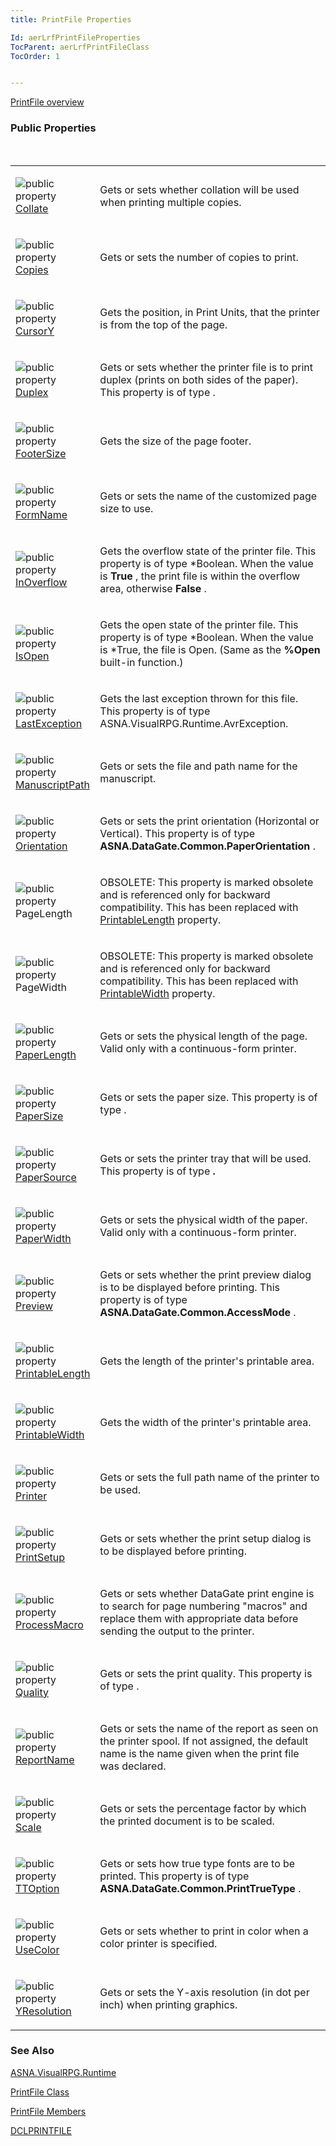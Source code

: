 ```yaml
---
title: PrintFile Properties

Id: aerLrfPrintFileProperties
TocParent: aerLrfPrintFileClass
TocOrder: 1


---
```


[PrintFile overview](aerLrfPrintFileClass.html) 

### Public Properties
<br />

<table class="dtTABLE" id="Table5" cellspacing="0">
                <colgroup span="1" valign="top">
                    <col span="1" width="20%" />
                    <col span="1" width="79.99%" />
                </colgroup>
                <tr>
                    <td colspan="1" rowspan="1">

<img alt="public property" src="../Images/property.bmp" border="0" /> [Collate](Collate_Property.html) 
</td>
                    <td colspan="1" rowspan="1">

Gets or sets whether collation will be used when printing multiple copies. 
</td>
                </tr>
                <tr>
                    <td colspan="1" rowspan="1">

<img alt="public property" src="../Images/property.bmp" border="0" /> [Copies](Copies_Property.html) 
</td>
                    <td colspan="1" rowspan="1">

Gets or sets the number of copies to print. 
</td>
                </tr>
                <tr>
                    <td colspan="1" rowspan="1">

<img alt="public property" src="../Images/property.bmp" border="0" /> [CursorY](CursorY_Property.html) 
</td>
                    <td colspan="1" rowspan="1">

Gets the position, in Print Units, that the printer is from the top of the page. 
</td>
                </tr>
                <tr>
                    <td colspan="1" rowspan="1">

<img alt="public property" src="../Images/property.bmp" border="0" /> [Duplex](Duplex_Property.html) 
</td>
                    <td colspan="1" rowspan="1">

Gets or sets whether the printer file is to print duplex (prints on both sides of the paper). This property is of type . 
</td>
                </tr>
                <tr>
                    <td colspan="1" rowspan="1">

<img alt="public property" src="../Images/property.bmp" border="0" /> [FooterSize](FooterSize_Property.html) 
</td>
                    <td colspan="1" rowspan="1">

Gets the size of the page footer.
</td>
                </tr>
                <tr>
                    <td colspan="1" rowspan="1">

<img alt="public property" src="../Images/property.bmp" border="0" /> [FormName](FormName_Property.html) 
</td>
                    <td colspan="1" rowspan="1">

Gets or sets the name of the customized page size to use.
</td>
                </tr>
                <tr>
                    <td colspan="1" rowspan="1">

<img alt="public property" src="../Images/property.bmp" border="0" /> [InOverflow](InOverflow_Property.html) 
</td>
                    <td colspan="1" rowspan="1">

Gets the overflow state of the printer file. This property is of type *Boolean. When the value is **True** , the print file is within the overflow area, otherwise **False** . 
</td>
                </tr>
                <tr>
                    <td colspan="1" rowspan="1">

<img alt="public property" src="../Images/property.bmp" border="0" /> [IsOpen](IsOpen_Property_PrintFileClass.html) 
</td>
                    <td colspan="1" rowspan="1">

Gets the open state of the printer file. This property is of type *Boolean. When the value is *True, the file is Open. (Same as the **%Open** built-in function.) 
</td>
                </tr>
                <tr>
                    <td colspan="1" rowspan="1">

<img alt="public property" src="../Images/property.bmp" border="0" /> [LastException](LastException_Property_PrintFileClass.html) 
</td>
                    <td colspan="1" rowspan="1">

Gets the last exception thrown for this file. This property is of type ASNA.VisualRPG.Runtime.AvrException. 
</td>
                </tr>
                <tr>
                    <td colspan="1" rowspan="1">

<img alt="public property" src="../Images/property.bmp" border="0" /> [ManuscriptPath](ManuscriptPath_Property.html) 
</td>
                    <td colspan="1" rowspan="1">

Gets or sets the file and path name for the manuscript.
</td>
                </tr>
                <tr>
                    <td colspan="1" rowspan="1">

<img alt="public property" src="../Images/property.bmp" border="0" /> [Orientation](Orientation_Property.html) 
</td>
                    <td colspan="1" rowspan="1">

Gets or sets the print orientation (Horizontal or Vertical). This property is of type **ASNA.DataGate.Common.PaperOrientation** . 
</td>
                </tr>
                <tr>
                    <td colspan="1" rowspan="1">

<img alt="public property" src="../Images/property.bmp" border="0" /> PageLength 
</td>
                    <td colspan="1" rowspan="1">

OBSOLETE: This property is marked obsolete and is referenced only for backward compatibility. This has been replaced with [PrintableLength](PrintableLength_Property.html) property. 
</td>
                </tr>
                <tr>
                    <td colspan="1" rowspan="1">

<img alt="public property" src="../Images/property.bmp" border="0" /> PageWidth 
</td>
                    <td colspan="1" rowspan="1">

OBSOLETE: This property is marked obsolete and is referenced only for backward compatibility. This has been replaced with [PrintableWidth](PrintableWidth_Property.html) property. 
</td>
                </tr>
                <tr>
                    <td colspan="1" rowspan="1">

<img alt="public property" src="../Images/property.bmp" border="0" /> [PaperLength](PaperLength_Property.html) 
</td>
                    <td colspan="1" rowspan="1">

Gets or sets the physical length of the page. Valid only with a continuous-form printer. 
</td>
                </tr>
                <tr>
                    <td colspan="1" rowspan="1">

<img alt="public property" src="../Images/property.bmp" border="0" /> [PaperSize](PaperSize_Property.html) 
</td>
                    <td colspan="1" rowspan="1">

Gets or sets the paper size. This property is of type . 
</td>
                </tr>
                <tr>
                    <td colspan="1" rowspan="1">

<img alt="public property" src="../Images/property.bmp" border="0" /> [PaperSource](PaperSource_Property.html) 
</td>
                    <td colspan="1" rowspan="1">

Gets or sets the printer tray that will be used. This property is of type **.** 
</td>
                </tr>
                <tr>
                    <td colspan="1" rowspan="1">

<img alt="public property" src="../Images/property.bmp" border="0" /> [PaperWidth](PaperWidth_Property.html) 
</td>
                    <td colspan="1" rowspan="1">

Gets or sets the physical width of the paper. Valid only with a continuous-form printer. 
</td>
                </tr>
                <tr>
                    <td colspan="1" rowspan="1">

<img alt="public property" src="../Images/property.bmp" border="0" /> [Preview](Preview_Property.html) 
</td>
                    <td colspan="1" rowspan="1">

Gets or sets whether the print preview dialog is to be displayed before printing. This property is of type **ASNA.DataGate.Common.AccessMode** . 
</td>
                </tr>
                <tr>
                    <td colspan="1" rowspan="1">

<img alt="public property" src="../Images/property.bmp" border="0" /> [PrintableLength](PrintableLength_Property.html) 
</td>
                    <td colspan="1" rowspan="1">

Gets the length of the printer's printable area.
</td>
                </tr>
                <tr>
                    <td colspan="1" rowspan="1">

<img alt="public property" src="../Images/property.bmp" border="0" /> [PrintableWidth](PrintableWidth_Property.html) 
</td>
                    <td colspan="1" rowspan="1">

Gets the width of the printer's printable area.
</td>
                </tr>
                <tr>
                    <td colspan="1" rowspan="1">

<img alt="public property" src="../Images/property.bmp" border="0" /> [Printer](PrintableWidth_Property.html) 
</td>
                    <td colspan="1" rowspan="1">

Gets or sets the full path name of the printer to be used.
</td>
                </tr>
                <tr>
                    <td colspan="1" rowspan="1">

<img alt="public property" src="../Images/property.bmp" border="0" /> [PrintSetup](PrintSetup_Property.html) 
</td>
                    <td colspan="1" rowspan="1">

Gets or sets whether the print setup dialog is to be displayed before printing.
</td>
                </tr>
                <tr>
                    <td colspan="1" rowspan="1">

<img alt="public property" src="../Images/property.bmp" border="0" /> [ProcessMacro](ProcessMacro_Property.html) 
</td>
                    <td colspan="1" rowspan="1">

Gets or sets whether DataGate print engine is to search for page numbering "macros" and replace them with appropriate data before sending the output to the printer. 
</td>
                </tr>
                <tr>
                    <td colspan="1" rowspan="1">

<img alt="public property" src="../Images/property.bmp" border="0" /> [Quality](Quality_Property.html) 
</td>
                    <td colspan="1" rowspan="1">

Gets or sets the print quality. This property is of type . 
</td>
                </tr>
                <tr>
                    <td colspan="1" rowspan="1">

<img alt="public property" src="../Images/property.bmp" border="0" /> [ReportName](ReportName_Property.html) 
</td>
                    <td colspan="1" rowspan="1">

Gets or sets the name of the report as seen on the printer spool. If not assigned, the default name is the name given when the print file was declared. 
</td>
                </tr>
                <tr>
                    <td colspan="1" rowspan="1">

<img alt="public property" src="../Images/property.bmp" border="0" /> [Scale](Scale_Property.html) 
</td>
                    <td colspan="1" rowspan="1">

Gets or sets the percentage factor by which the printed document is to be scaled. 
</td>
                </tr>
                <tr>
                    <td colspan="1" rowspan="1">

<img alt="public property" src="../Images/property.bmp" border="0" /> [TTOption](Ttoption_Property.html) 
</td>
                    <td colspan="1" rowspan="1">

Gets or sets how true type fonts are to be printed. This property is of type **ASNA.DataGate.Common.PrintTrueType** . 
</td>
                </tr>
                <tr>
                    <td colspan="1" rowspan="1">

<img alt="public property" src="../Images/property.bmp" border="0" /> [UseColor](UseColor_Property.html) 
</td>
                    <td colspan="1" rowspan="1">

Gets or sets whether to print in color when a color printer is specified. 
</td>
                </tr>
                <tr>
                    <td colspan="1" rowspan="1">

<img alt="public property" src="../Images/property.bmp" border="0" /> [YResolution](YResolution_Property.html) 
</td>
                    <td colspan="1" rowspan="1">

Gets or sets the Y-axis resolution (in dot per inch) when printing graphics. 
</td>
                </tr>
</table>

### See Also
[ASNA.VisualRPG.Runtime](aerLrfRuntimeNamespace.html)

[PrintFile Class](aerLrfPrintFileClass.html)

[PrintFile Members](aerLrfPrintFileMembers.html)

[DCLPRINTFILE](DCLPRINTFILE.html) 
